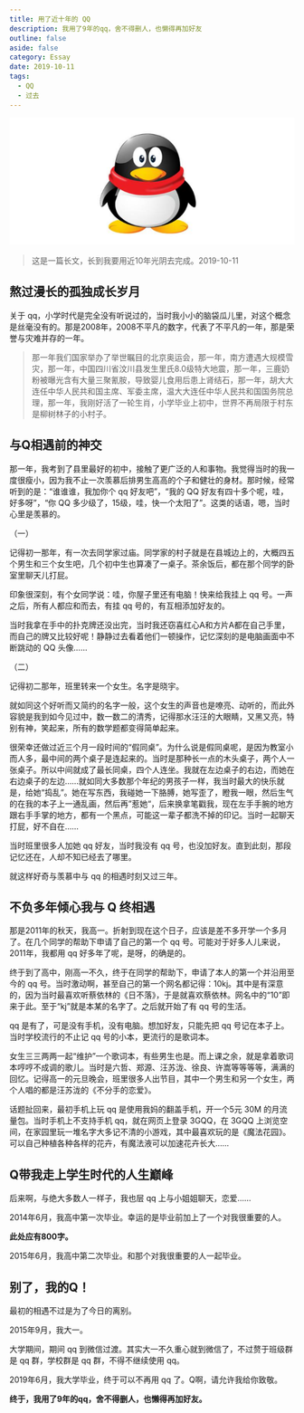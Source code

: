 ```yaml
---
title: 用了近十年的 QQ
description: 我用了9年的qq，舍不得删人，也懒得再加好友
outline: false
aside: false
category: Essay
date: 2019-10-11
tags:
  - QQ
  - 过去
---
```


<!--@include: ../../../.vitepress/template/PostCommon.md-->

![QQ](./qq.png)

> 这是一篇长文，长到我要用近10年光阴去完成。2019-10-11
>

## **熬过漫长的孤独成长岁月**

关于 qq，小学时代是完全没有听说过的，当时我小小的脑袋瓜儿里，对这个概念是丝毫没有的。那是2008年，2008不平凡的数字，代表了不平凡的一年，那是荣誉与灾难并存的一年。

> 那一年我们国家举办了举世瞩目的北京奥运会，那一年，南方遭遇大规模雪灾，那一年，中国四川省汶川县发生里氏8.0级特大地震，那一年，三鹿奶粉被曝光含有大量三聚氰胺，导致婴儿食用后患上肾结石，那一年，胡大大连任中华人民共和国主席、军委主席，温大大连任中华人民共和国国务院总理，那一年，我刚好活了一轮生肖，小学毕业上初中，世界不再局限于村东是柳树林子的小村子。
>

## **与Q相遇前的神交**

那一年，我考到了县里最好的初中，接触了更广泛的人和事物。我觉得当时的我一度很瘦小，因为我不止一次羡慕后排男生高高的个子和健壮的身材。那时候，经常听到的是：“谁谁谁，我加你个 qq 好友吧”，“我的 QQ 好友有四十多个呢，哇，好多呀”，“你 QQ 多少级了，15级，哇，快一个太阳了”。这类的话语，嗯，当时心里是羡慕的。

（一）

记得初一那年，有一次去同学家过庙。同学家的村子就是在县城边上的，大概四五个男生和三个女生吧，几个初中生也算凑了一桌子。茶余饭后，都在那个同学的卧室里聊天儿打屁。

印象很深刻，有个女同学说：哇，你屋子里还有电脑！快来给我挂上 qq 号。一声之后，所有人都应和而去，有挂 qq 号的，有互相添加好友的。

当时我拿在手中的扑克牌还没出完，当时我还窃喜红心A和方片A都在自己手里，而自己的牌又比较好呢！静静过去看着他们一顿操作，记忆深刻的是电脑画面中不断跳动的 QQ 头像……

（二）

记得初二那年，班里转来一个女生。名字是晓宇。

就如同这个好听而又简约的名字一般，这个女生的声音也是嘹亮、动听的，而此外容貌是我到如今见过中，数一数二的清秀，记得那水汪汪的大眼睛，又黑又亮，特别有神，笑起来，所有的数学题都变得简单起来。

很荣幸还做过近三个月一段时间的“假同桌”。为什么说是假同桌呢，是因为教室小而人多，最中间的两个桌子是连起来的。当时是那种长一点的木头桌子，两个人一张桌子。所以中间就成了最长同桌，四个人连坐。我就在左边桌子的右边，而她在右边桌子的左边……就如同大多数那个年纪的男孩子一样，我当时最大的快乐就是，给她“捣乱”。她在写东西，我碰她一下胳膊，她写歪了，瞪我一眼，然后生气的在我的本子上一通乱画，然后再”惹她“，后来换拿笔戳我，现在左手手腕的地方跟右手手掌的地方，都有一个黑点，可能这一辈子都洗不掉的印记。当时一起聊天打屁，好不自在……

当时班里很多人加她 qq 好友，当时我没有 qq 号，也没加好友。直到此刻，那段记忆还在，人却不知已经去了哪里。

就这样好奇与羡慕中与 qq 的相遇时刻又过三年。

## **不负多年倾心我与 Q 终相遇**

那是2011年的秋天，我高一。折射到现在这个日子，应该是差不多开学一个多月了。在几个同学的帮助下申请了自己的第一个 qq 号。可能对于好多人儿来说，2011年，我都用 qq 好多年了呢，是呀，的确是的。

终于到了高中，刚高一不久，终于在同学的帮助下，申请了本人的第一个并沿用至今的 qq 号。当时激动啊，甚至自己的第一个网名都记得：10kj。其中是有深意的，因为当时最喜欢听蔡依林的《日不落》，于是就喜欢蔡依林。网名中的“10”即来于此。至于“kj”就是本某的名字了。之后就开始了有 qq 号的生活。

qq 是有了，可是没有手机，没有电脑。想加好友，只能先把 qq 号记在本子上。当时学校流行的不止记 qq 号的小本，更流行的是歌词本。

女生三三两两一起“维护”一个歌词本，有些男生也是。而上课之余，就是拿着歌词本哼哼不成调的歌儿。当时是六哲、郑源、汪苏泷、徐良、许嵩等等等等，满满的回忆。记得高一的元旦晚会，班里很多人出节目，其中一个男生和另一个女生，两个人唱的都是汪苏泷的《不分手的恋爱》。

话题扯回来，最初手机上玩 qq 是使用我妈的翻盖手机，开一个5元 30M 的月流量包。当时手机上不支持手机 qq，就在网页上登录 3GQQ，在 3GQQ 上浏览空间，在家园里玩一堆名字大多记不清的小游戏，其中最喜欢玩的是《魔法花园》。可以自己种植各种各样的花卉，有魔法液可以加速花卉长大……

## **Q带我走上学生时代的人生巅峰**

后来啊，与绝大多数人一样子，我也层 qq 上与小姐姐聊天，恋爱……

2014年6月，我高中第一次毕业。幸运的是毕业前加上了一个对我很重要的人。

**此处应有800字。**

2015年6月，我高中第二次毕业。和那个对我很重要的人一起毕业。

## **别了，我的Q！**

最初的相遇不过是为了今日的离别。

2015年9月，我大一。

大学期间，期间 qq 到微信过渡。其实大一不久重心就到微信了，不过赘于班级群是 qq 群，学校群是 qq 群，不得不继续使用 qq。

2019年6月，我大学毕业，终于可以不再用 qq 了。Q啊，请允许我给你致敬。

**终于，我用了9年的qq，舍不得删人，也懒得再加好友。**